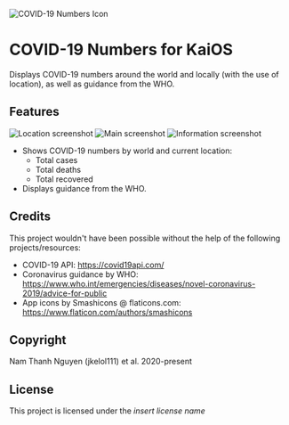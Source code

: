![COVID-19 Numbers Icon](https://github.com/jkelol111/kaios-covid19-numbers/raw/master/src/assets/icons/covid19info-56.png)

# COVID-19 Numbers for KaiOS

Displays COVID-19 numbers around the world and locally (with the use of location), as well as guidance from the WHO.

## Features

![Location screenshot](https://github.com/jkelol111/kaios-covid19-numbers/raw/master/screenshots/location.png)
![Main screenshot](https://github.com/jkelol111/kaios-covid19-numbers/raw/master/screenshots/main.png)
![Information screenshot](https://github.com/jkelol111/kaios-covid19-numbers/raw/master/screenshots/information.png)

- Shows COVID-19 numbers by world and current location:
    - Total cases
    - Total deaths
    - Total recovered
- Displays guidance from the WHO.

## Credits

This project wouldn't have been possible without the help of the following projects/resources:

- COVID-19 API: https://covid19api.com/
- Coronavirus guidance by WHO: https://www.who.int/emergencies/diseases/novel-coronavirus-2019/advice-for-public
- App icons by Smashicons @ flaticons.com: https://www.flaticon.com/authors/smashicons

## Copyright

Nam Thanh Nguyen (jkelol111) et al. 2020-present

## License

This project is licensed under the *insert license name*
